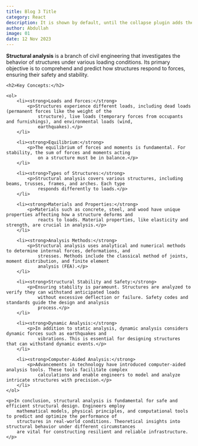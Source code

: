 ```yaml
---
title: Blog 3 Title
category: React
description: It is shown by default, until the collapse plugin adds the appropriate classes that we use to style each element. These classes control the overall appearance, as well as the showing and hiding via CSS transitions.
author: Abdullah
image: 01
date: 12 Nov 2023
---
```


<!DOCTYPE html>
<html lang="en">

<head>
    <meta charset="UTF-8">
    <meta name="viewport" content="width=device-width, initial-scale=1.0">
    <title>Theoretical Background: Structural Analysis</title>
</head>

<body>
    <p><strong>Structural analysis</strong> is a branch of civil engineering that investigates the behavior of
        structures under various loading conditions. Its primary objective is to comprehend and predict how structures
        respond to forces, ensuring their safety and stability.</p>

    <h2>Key Concepts:</h2>

    <ol>
        <li><strong>Loads and Forces:</strong>
            <p>Structures experience different loads, including dead loads (permanent forces like the weight of the
                structure), live loads (temporary forces from occupants and furnishings), and environmental loads (wind,
                earthquakes).</p>
        </li>

        <li><strong>Equilibrium:</strong>
            <p>The equilibrium of forces and moments is fundamental. For stability, the sum of forces and moments acting
                on a structure must be in balance.</p>
        </li>

        <li><strong>Types of Structures:</strong>
            <p>Structural analysis covers various structures, including beams, trusses, frames, and arches. Each type
                responds differently to loads.</p>
        </li>

        <li><strong>Materials and Properties:</strong>
            <p>Materials such as concrete, steel, and wood have unique properties affecting how a structure deforms and
                reacts to loads. Material properties, like elasticity and strength, are crucial in analysis.</p>
        </li>

        <li><strong>Analysis Methods:</strong>
            <p>Structural analysis uses analytical and numerical methods to determine internal forces, deformations, and
                stresses. Methods include the classical method of joints, moment distribution, and finite element
                analysis (FEA).</p>
        </li>

        <li><strong>Structural Stability and Safety:</strong>
            <p>Ensuring stability is paramount. Structures are analyzed to verify they can withstand anticipated loads
                without excessive deflection or failure. Safety codes and standards guide the design and analysis
                process.</p>
        </li>

        <li><strong>Dynamic Analysis:</strong>
            <p>In addition to static analysis, dynamic analysis considers dynamic forces such as earthquakes and
                vibrations. This is essential for designing structures that can withstand dynamic events.</p>
        </li>

        <li><strong>Computer-Aided Analysis:</strong>
            <p>Advancements in technology have introduced computer-aided analysis tools. These tools facilitate complex
                calculations and enable engineers to model and analyze intricate structures with precision.</p>
        </li>
    </ol>

    <p>In conclusion, structural analysis is fundamental for safe and efficient structural design. Engineers employ
        mathematical models, physical principles, and computational tools to predict and optimize the performance of
        structures in real-world conditions. Theoretical insights into structural behavior under different circumstances
        are vital for constructing resilient and reliable infrastructure.</p>

</body>

</html>

